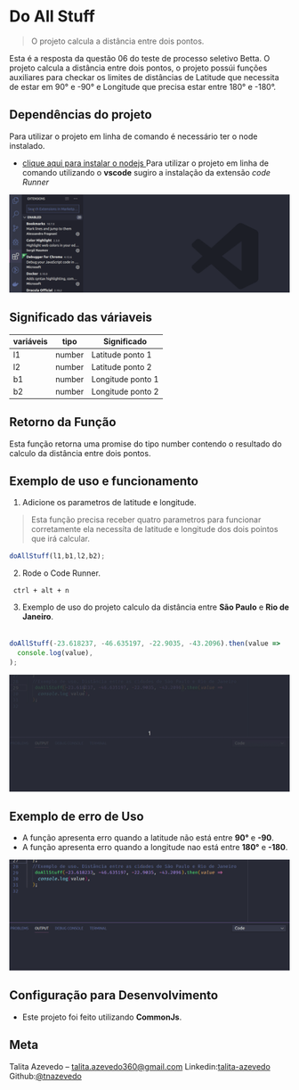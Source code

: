 # Do All Stuff
> O projeto calcula a distância entre dois pontos.


Esta é a resposta da questão 06 do teste de processo seletivo Betta. O projeto calcula a distância entre dois pontos, o projeto possúi funções auxiliares para checkar os limites de distâncias de Latitude  que necessita de estar em 90° e  -90° e Longitude que precisa estar entre 180° e -180°.



## Dependências do projeto


Para utilizar o projeto em linha de comando é necessário ter o node instalado.

 - [clique aqui para instalar o nodejs ](https://nodejs.org/dist/v12.15.0/node-v12.15.0-linux-x64.tar.xz)
Para utilizar o projeto em linha de comando utilizando o **vscode** sugiro a instalação da extensão *code Runner*

![CodeRunner-ext](./images/codeRunner.gif)



## Significado das váriaveis

| variáveis   | tipo     | Significado        |
|-------------|----------|--------------------|
| l1          | number   | Latitude ponto 1   |
| l2          | number   | Latitude ponto 2   |
| b1          | number   | Longitude ponto 1  |
| b2          | number   | Longitude ponto 2  |


## Retorno da Função

Esta função retorna uma promise do tipo number contendo   o resultado do calculo da distância entre dois pontos.

## Exemplo de uso e funcionamento


1. Adicione os parametros de latitude e longitude.

> Esta função precisa receber quatro parametros para funcionar corretamente ela necessíta de latitude e longitude dos dois pointos que irá calcular.


```js
doAllStuff(l1,b1,l2,b2);
```


2. Rode o Code Runner.

```
 ctrl + alt + n

```

3. Exemplo de uso  do  projeto calculo da distância entre **São Paulo** e **Rio de Janeiro**.


```js

doAllStuff(-23.618237, -46.635197, -22.9035, -43.2096).then(value =>
  console.log(value),
);

```

![Running-example](./images/runningDoAllStuff.gif)



## Exemplo de erro de Uso

- A função apresenta erro quando a latitude não está entre **90°** e **-90**.
- A função apresenta erro quando a longitude nao está entre **180°** e **-180**.

![Error-example](./images/Error-91.gif)





## Configuração para Desenvolvimento

 - Este projeto foi feito utilizando **CommonJs**.




## Meta

Talita Azevedo – talita.azevedo360@gmail.com
Linkedin:[talita-azevedo](https://www.linkedin.com/in/talita-azevedo/)
Github:[@tnazevedo](https://github.com/tnazevedo)





